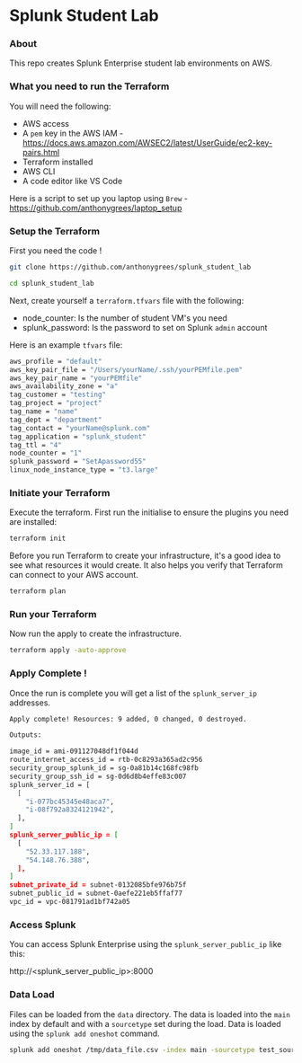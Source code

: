 # Splunk Student Lab
   
### About  
This repo creates Splunk Enterprise student lab environments on AWS.  
  
  
### What you need to run the Terraform
You will need the following:  
 - AWS access  
 - A `pem` key in the AWS IAM  - https://docs.aws.amazon.com/AWSEC2/latest/UserGuide/ec2-key-pairs.html
 - Terraform installed  
 - AWS CLI  
 - A code editor like VS Code  
  
Here is a script to set up you laptop using `Brew` - https://github.com/anthonygrees/laptop_setup
  
### Setup the Terraform
First you need the code !  
  
```bash
git clone https://github.com/anthonygrees/splunk_student_lab

cd splunk_student_lab
```
  
Next, create yourself a `terraform.tfvars` file with the following:  
 - node_counter: Is the number of student VM's you need   
 - splunk_password: Is the password to set on Splunk `admin` account  
  
Here is an example `tfvars` file:  
```bash
aws_profile = "default"
aws_key_pair_file = "/Users/yourName/.ssh/yourPEMfile.pem"
aws_key_pair_name = "yourPEMfile"
aws_availability_zone = "a"
tag_customer = "testing"
tag_project = "project"
tag_name = "name"
tag_dept = "department"
tag_contact = "yourName@splunk.com"
tag_application = "splunk_student"
tag_ttl = "4"
node_counter = "1"
splunk_password = "SetApassword55"
linux_node_instance_type = "t3.large"
```
  
### Initiate your Terraform
Execute the terraform. First run the initialise to ensure the plugins you need are installed:  
  
```bash
terraform init
```
  
Before you run Terraform to create your infrastructure, it's a good idea to see what resources it would create. It also helps you verify that Terraform can connect to your AWS account.  
  
```bash
terraform plan
```
  
### Run your Terraform
  
Now run the apply to create the infrastructure.  
  
```bash
terraform apply -auto-approve
```
  
### Apply Complete !
Once the run is complete you will get a list of the `splunk_server_ip` addresses.  
  
```bash
Apply complete! Resources: 9 added, 0 changed, 0 destroyed.

Outputs:

image_id = ami-091127048df1f044d
route_internet_access_id = rtb-0c8293a365ad2c956
security_group_splunk_id = sg-0a81b14c168fc98fb
security_group_ssh_id = sg-0d6d8b4effe83c007
splunk_server_id = [
  [
    "i-077bc45345e48aca7",
    "i-08f792a8324121942",
  ],
]
splunk_server_public_ip = [
  [
    "52.33.117.188",
    "54.148.76.388",
  ],
]
subnet_private_id = subnet-0132085bfe976b75f
subnet_public_id = subnet-0aefe221eb5ffaf77
vpc_id = vpc-081791ad1bf742a05
```
  
### Access Splunk
You can access Splunk Enterprise using the `splunk_server_public_ip` like this:
  
http://<splunk_server_public_ip>:8000  
  
  
### Data Load
Files can be loaded from the `data` directory.  The data is loaded into the `main` index by default and with a `sourcetype` set during the load.  Data is loaded using the `splunk add oneshot` command.  
  
```bash
splunk add oneshot /tmp/data_file.csv -index main -sourcetype test_source -auth user:password
```
  